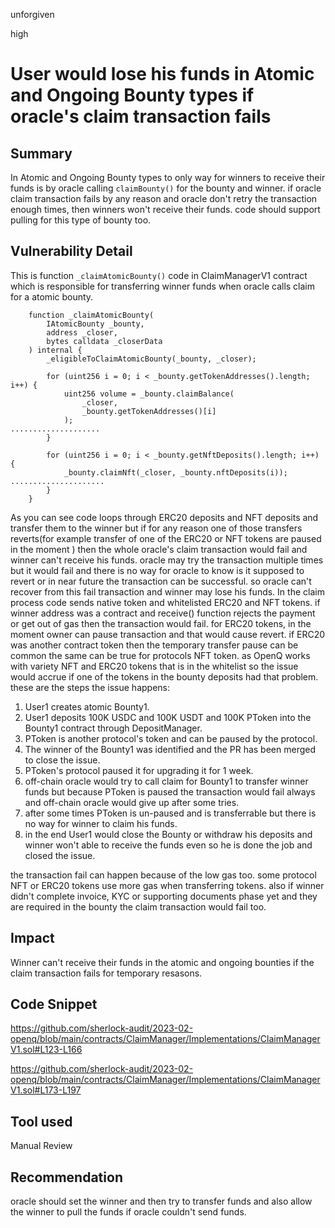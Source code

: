 unforgiven

high

# User would lose his funds in Atomic and Ongoing Bounty types if oracle's claim transaction fails

## Summary
In Atomic and Ongoing Bounty types to only way for winners to receive their funds is by oracle calling `claimBounty()` for the bounty and winner. if oracle claim transaction fails by any reason and oracle don't retry the transaction enough times, then winners won't receive their funds. code should support pulling for this type of bounty too.

## Vulnerability Detail
This is function `_claimAtomicBounty()` code in ClaimManagerV1 contract which is responsible for transferring winner funds when oracle calls claim for a atomic bounty.
```solidity
    function _claimAtomicBounty(
        IAtomicBounty _bounty,
        address _closer,
        bytes calldata _closerData
    ) internal {
        _eligibleToClaimAtomicBounty(_bounty, _closer);

        for (uint256 i = 0; i < _bounty.getTokenAddresses().length; i++) {
            uint256 volume = _bounty.claimBalance(
                _closer,
                _bounty.getTokenAddresses()[i]
            );
....................
        }

        for (uint256 i = 0; i < _bounty.getNftDeposits().length; i++) {
            _bounty.claimNft(_closer, _bounty.nftDeposits(i));
.....................
        }
    }
```
As you can see code loops through ERC20 deposits and NFT deposits and transfer them to the winner but if for any reason one of those transfers reverts(for example transfer of one of the ERC20 or NFT tokens are paused in the moment ) then the whole oracle's claim transaction would fail and winner can't receive his funds. oracle may try the transaction multiple times but it would fail and there is no way for oracle to know is it supposed to revert or in near future the transaction can be successful. so oracle can't recover from this fail transaction and winner may lose his funds.
In the claim process code sends native token and whitelisted ERC20 and NFT tokens. if winner address was a contract and receive() function rejects the payment or get out of gas then the transaction would fail. for ERC20 tokens, in the moment owner can pause transaction and that would cause revert. if ERC20 was another contract token then the temporary transfer pause can be common the same can be true for protocols NFT token. as OpenQ works with variety NFT and ERC20 tokens that is in the whitelist so the issue would accrue if one of the tokens in the bounty deposits had that problem.
these are the steps the issue happens:
1. User1 creates atomic Bounty1.
2. User1 deposits 100K USDC and 100K USDT and 100K PToken into the Bounty1 contract through DepositManager.
3. PToken is another protocol's token and can be paused by the protocol.
4. The winner of the Bounty1 was identified and the PR has been merged to close the issue.
5. PToken's protocol paused it for upgrading it  for 1 week.
6. off-chain oracle would try to call claim for Bounty1 to transfer winner funds but because PToken is paused the transaction would fail always and off-chain oracle would give up after some tries.
7. after some times PToken is un-paused and is transferrable but there is no way for winner to claim his funds.
8. in the end User1 would close the Bounty or withdraw his deposits and winner won't able to receive the funds even so he is done the job and closed the issue.

the transaction fail can happen because of the low gas too. some protocol NFT or ERC20 tokens use more gas when transferring tokens.
also if winner didn't complete invoice, KYC or supporting documents phase yet and they are required in the bounty the claim transaction would fail too.

## Impact
Winner can't receive their funds in the atomic and ongoing bounties if the claim transaction fails for temporary resasons.

## Code Snippet
https://github.com/sherlock-audit/2023-02-openq/blob/main/contracts/ClaimManager/Implementations/ClaimManagerV1.sol#L123-L166

https://github.com/sherlock-audit/2023-02-openq/blob/main/contracts/ClaimManager/Implementations/ClaimManagerV1.sol#L173-L197

## Tool used
Manual Review

## Recommendation
oracle should set the winner and then try to transfer funds and also allow the winner to pull the funds if oracle couldn't send  funds.